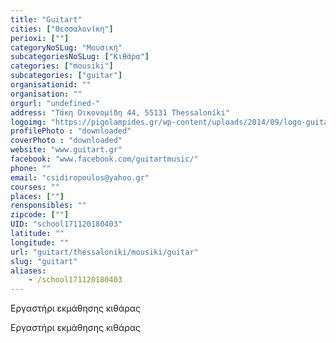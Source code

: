 ```yaml
---
title: "Guitart"
cities: ["Θεσσαλονίκη"]
perioxi: [""]
categoryNoSLug: "Μουσική"
subcategoriesNoSLug: ["Κιθάρα"]
categories: ["mousiki"]
subcategories: ["guitar"]
organisationid: ""
organisation: ""
orgurl: "undefined-"
address: "Τάκη Οικονομίδη 44, 55131 Thessaloníki"
logoimg: "https://pigolampides.gr/wp-content/uploads/2014/09/logo-guitart360240-2.jpg"
profilePhoto : "downloaded"
coverPhoto : "downloaded"
website: "www.guitart.gr"
facebook: "www.facebook.com/guitartmusic/"
phone: ""
email: "csidiropoulos@yahoo.gr"
courses: ""
places: [""]
rensponsibles: ""
zipcode: [""]
UID: "school171120180403"
latitude: ""
longitude: ""
url: "guitart/thessaloniki/mousiki/guitar"
slug: "guitart"
aliases:
    - /school171120180403
---
```



Εργαστήρι εκμάθησης κιθάρας

Εργαστήρι εκμάθησης κιθάρας